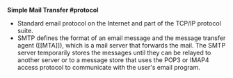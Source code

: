  **Simple Mail Transfer #protocol**
 - Standard email protocol on the Internet and part of the TCP/IP protocol suite. 
 - SMTP defines the format of an email message and the message transfer agent ([[MTA]]), which is a mail server that forwards the mail. The SMTP server temporarily stores the messages until they can be relayed to another server or to a message store that uses the POP3 or IMAP4 access protocol to communicate with the user's email program.
